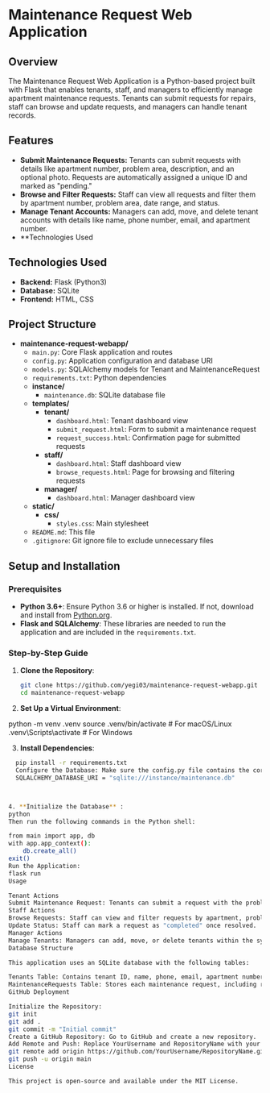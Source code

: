 # Maintenance Request Web Application


## Overview

The Maintenance Request Web Application is a Python-based project built with Flask that enables tenants, staff, and managers to efficiently manage apartment maintenance requests. Tenants can submit requests for repairs, staff can browse and update requests, and managers can handle tenant records.

## Features

- **Submit Maintenance Requests:** Tenants can submit requests with details like apartment number, problem area, description, and an optional photo. Requests are automatically assigned a unique ID and marked as "pending."
- **Browse and Filter Requests:** Staff can view all requests and filter them by apartment number, problem area, date range, and status.
- **Manage Tenant Accounts:** Managers can add, move, and delete tenant accounts with details like name, phone number, email, and apartment number.
- **Technologies Used

## Technologies Used
- **Backend:** Flask (Python3)
- **Database:** SQLite
- **Frontend:** HTML, CSS

  

## Project Structure

- **maintenance-request-webapp/**
  - `main.py`: Core Flask application and routes
  - `config.py`: Application configuration and database URI
  - `models.py`: SQLAlchemy models for Tenant and MaintenanceRequest
  - `requirements.txt`: Python dependencies
  - **instance/**
    - `maintenance.db`: SQLite database file
  - **templates/**
    - **tenant/**
      - `dashboard.html`: Tenant dashboard view
      - `submit_request.html`: Form to submit a maintenance request
      - `request_success.html`: Confirmation page for submitted requests
    - **staff/**
      - `dashboard.html`: Staff dashboard view
      - `browse_requests.html`: Page for browsing and filtering requests
    - **manager/**
      - `dashboard.html`: Manager dashboard view
  - **static/**
    - **css/**
      - `styles.css`: Main stylesheet
  - `README.md`: This file
  - `.gitignore`: Git ignore file to exclude unnecessary files


## Setup and Installation

### Prerequisites

- **Python 3.6+**: Ensure Python 3.6 or higher is installed. If not, download and install from [Python.org](https://www.python.org/downloads/).
- **Flask and SQLAlchemy**: These libraries are needed to run the application and are included in the `requirements.txt`.

### Step-by-Step Guide

1. **Clone the Repository**:
   ```bash
   git clone https://github.com/yegi03/maintenance-request-webapp.git
   cd maintenance-request-webapp

2.  **Set Up a Virtual Environment**:

  python -m venv .venv
  source .venv/bin/activate  # For macOS/Linux
  .venv\Scripts\activate      # For Windows


3. **Install Dependencies**:
```bash
  pip install -r requirements.txt
  Configure the Database: Make sure the config.py file contains the correct path to the database:
  SQLALCHEMY_DATABASE_URI = "sqlite:///instance/maintenance.db"



4. **Initialize the Database** :
python
Then run the following commands in the Python shell:

from main import app, db
with app.app_context():
    db.create_all()
exit()
Run the Application:
flask run
Usage

Tenant Actions
Submit Maintenance Request: Tenants can submit a request with the problem details and an optional photo attachment.
Staff Actions
Browse Requests: Staff can view and filter requests by apartment, problem area, date, or status.
Update Status: Staff can mark a request as "completed" once resolved.
Manager Actions
Manage Tenants: Managers can add, move, or delete tenants within the system.
Database Structure

This application uses an SQLite database with the following tables:

Tenants Table: Contains tenant ID, name, phone, email, apartment number, check-in, and check-out dates.
MaintenanceRequests Table: Stores each maintenance request, including request ID, apartment number, problem area, description, submission date, optional photo, and status.
GitHub Deployment

Initialize the Repository:
git init
git add .
git commit -m "Initial commit"
Create a GitHub Repository: Go to GitHub and create a new repository.
Add Remote and Push: Replace YourUsername and RepositoryName with your GitHub username and repository name.
git remote add origin https://github.com/YourUsername/RepositoryName.git
git push -u origin main
License

This project is open-source and available under the MIT License.
